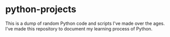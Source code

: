 # python-projects

This is a dump of random Python code and scripts I've made over the ages.
I've made this repository to document my learning process of Python.
